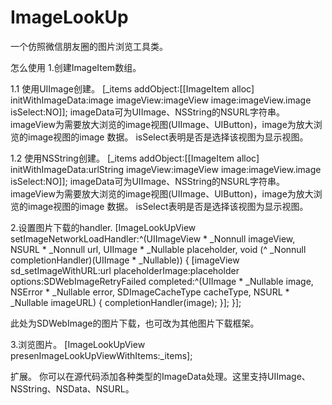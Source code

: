 # ImageLookUp

一个仿照微信朋友圈的图片浏览工具类。

怎么使用
1.创建ImageItem数组。

1.1 使用UIImage创建。
[_items addObject:[[ImageItem alloc] initWithImageData:image imageView:imageView image:imageView.image isSelect:NO]];
imageData可为UIImage、NSString的NSURL字符串。imageView为需要放大浏览的image视图(UIImage、UIButton)，image为放大浏览的image视图的image
数据。 isSelect表明是否是选择该视图为显示视图。

1.2 使用NSString创建。
[_items addObject:[[ImageItem alloc] initWithImageData:urlString imageView:imageView image:imageView.image isSelect:NO]];
imageData可为UIImage、NSString的NSURL字符串。imageView为需要放大浏览的image视图(UIImage、UIButton)，image为放大浏览的image视图的image
数据。 isSelect表明是否是选择该视图为显示视图。

2.设置图片下载的handler.
[ImageLookUpView setImageNetworkLoadHandler:^(UIImageView * _Nonnull imageView, NSURL * _Nonnull url, UIImage * _Nullable placeholder, void (^ _Nonnull completionHandler)(UIImage * _Nullable)) {
  [imageView sd_setImageWithURL:url placeholderImage:placeholder options:SDWebImageRetryFailed completed:^(UIImage * _Nullable image, NSError * _Nullable error, SDImageCacheType cacheType, NSURL * _Nullable imageURL) {
            completionHandler(image);
      }];
 }];
 
 此处为SDWebImage的图片下载，也可改为其他图片下载框架。
 
 3.浏览图片。
[ImageLookUpView presenImageLookUpViewWithItems:_items];

扩展。
你可以在源代码添加各种类型的ImageData处理。这里支持UIImage、NSString、NSData、NSURL。
